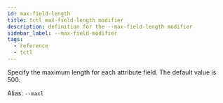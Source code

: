 ```yaml
---
id: max-field-length
title: tctl max-field-length modifier
description: definition for the --max-field-length modifier
sidebar_label: --max-field-modifier
tags:
  - reference
  - tctl
---
```


Specify the maximum length for each attribute field.
The default value is 500.

Alias: `--maxl`
